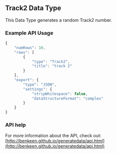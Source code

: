 ## Track2 Data Type

This Data Type generates a random Track2 number.


### Example API Usage

```javascript
{
    "numRows": 10,
    "rows": [
        {
            "type": "Track2",
            "title": "track 2"
        }
    ],
    "export": {
        "type": "JSON",
        "settings": {
            "stripWhitespace": false,
            "dataStructureFormat": "complex"
        }
    }
}
```
 
### API help

For more information about the API, check out:
[http://benkeen.github.io/generatedata/api.html](http://benkeen.github.io/generatedata/api.html)
